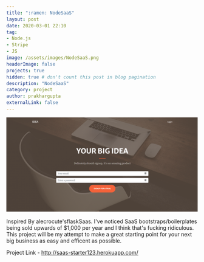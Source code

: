 ```yaml
---
title: ":ramen: NodeSaaS"
layout: post
date: 2020-03-01 22:10
tag:
- Node.js
- Stripe
- JS
image: /assets/images/NodeSaaS.png
headerImage: false
projects: true
hidden: true # don't count this post in blog pagination
description: "NodeSaaS"
category: project
author: prakhargupta
externalLink: false
---
```


![Screenshot](/assets/images/NodeSaaS.png)

Inspired By alecrocute'sflaskSaas. I've noticed SaaS bootstraps/boilerplates being sold upwards of $1,000 per year and I think that's fucking ridiculous. This project will be my attempt to make a great starting point for your next big business as easy and efficent as possible.

Project Link - http://saas-starter123.herokuapp.com/